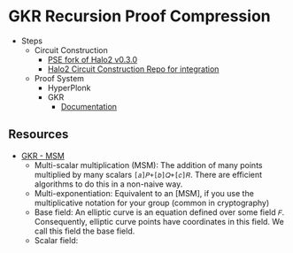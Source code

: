 # GKR Recursion Proof Compression

- Steps
  - Circuit Construction
    - [PSE fork of Halo2 v0.3.0](https://github.com/privacy-scaling-explorations/halo2/tree/v0.3.0/halo2)
    - [Halo2 Circuit Construction Repo for integration](https://github.com/poly-layer/halo2)
  - Proof System
    - HyperPlonk
    - GKR
      - [Documentation](./gkr/Readme.md)
  
## Resources
- [GKR - MSM](https://github.com/morgana-proofs/GKR-MSM)
    - Multi-scalar multiplication (MSM): The addition of many points multiplied by many scalars `[𝑎]𝑃+[𝑏]𝑄+[𝑐]𝑅`. There are efficient algorithms to do this in a non-naive way.
    - Multi-exponentiation: Equivalent to an [MSM], if you use the multiplicative notation for your group (common in cryptography)
    - Base field: An elliptic curve is an equation defined over some field `𝐹`. Consequently, elliptic curve points have coordinates in this field. We call this field the base field.
    - Scalar field: 